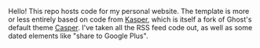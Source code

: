 Hello! This repo hosts code for my personal website. The template is more or less entirely based on code from [Kasper](https://github.com/rosario/kasper), which is itself a fork of Ghost's default theme [Casper](https://github.com/tryghost/casper). I've taken all the RSS feed code out, as well as some dated elements like "share to Google Plus".